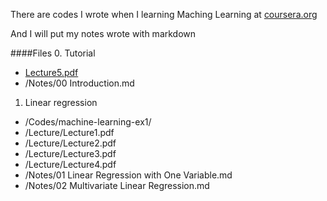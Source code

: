 There are codes I wrote when I learning Maching Learning at [coursera.org](https://www.coursera.org/learn/machine-learning/home/welcome)

And I will put my notes wrote with markdown

####Files
0. Tutorial
 - [Lecture5.pdf](/Lecture/Lecture5.pdf)
 - /Notes/00 Introduction.md

1. Linear regression
 - /Codes/machine-learning-ex1/
 - /Lecture/Lecture1.pdf
 - /Lecture/Lecture2.pdf
 - /Lecture/Lecture3.pdf
 - /Lecture/Lecture4.pdf
 - /Notes/01 Linear Regression with One Variable.md
 - /Notes/02 Multivariate Linear Regression.md
